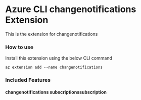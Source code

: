 # Azure CLI changenotifications Extension #
This is the extension for changenotifications

### How to use ###
Install this extension using the below CLI command
```
az extension add --name changenotifications
```

### Included Features ###
#### changenotifications subscriptionssubscription ####